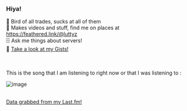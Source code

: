 ### Hiya!
🧶 Bird of all trades, sucks at all of them
<br> 🔗 Makes videos and stuff, find me on places at https://feathered.link/@luttyz
<br> 🗄 Ask me things about servers!
<br> 🤺 <a href="https://gist.github.com/Luttyz">Take a look at my Gists!</a>

<br> 
<br> 
This is the song that I am listening to right now or that I was listening to :

![image](https://bandwidth.feathered.link/wa.png?a)

<br> <a href="https://www.last.fm/user/Luttyz">Data grabbed from my Last.fm!</a>
